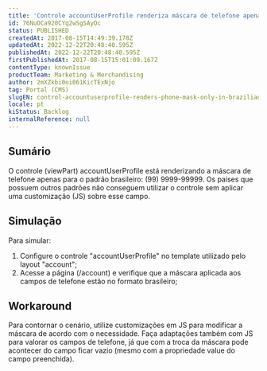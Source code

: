 ```yaml
---
title: 'Controle accountUserProfile renderiza máscara de telefone apenas no padrão brasileiro'
id: 76NuOCa920CYq2wSgSAyOc
status: PUBLISHED
createdAt: 2017-08-15T14:49:39.178Z
updatedAt: 2022-12-22T20:48:40.595Z
publishedAt: 2022-12-22T20:48:40.595Z
firstPublishedAt: 2017-08-15T15:01:09.167Z
contentType: knownIssue
productTeam: Marketing & Merchandising
author: 2mXZkbi0oi061KicTExNjo
tag: Portal (CMS)
slugEN: control-accountuserprofile-renders-phone-mask-only-in-brazilian-standard
locale: pt
kiStatus: Backlog
internalReference: null
---
```


## Sumário

O controle (viewPart) accountUserProfile está renderizando a máscara de telefone apenas para o padrão brasileiro: (99) 9999-99999. Os paises que possuem outros padrões não conseguem utilizar o controle sem aplicar uma customização (JS) sobre esse campo.

## Simulação

Para simular:

1. Configure o controle "accountUserProfile" no template utilizado pelo layout "account";
2. Acesse a página (/account) e verifique que a máscara aplicada aos campos de telefone estão no formato brasileiro;

## Workaround

Para contornar o cenário, utilize customizações em JS para modificar a máscara de acordo com o necessidade. Faça adaptações também com JS para valorar os campos de telefone, já que com a troca da máscara pode acontecer do campo ficar vazio (mesmo com a propriedade value do campo preenchida).

